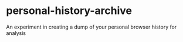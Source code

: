 # personal-history-archive
An experiment in creating a dump of your personal browser history for analysis
